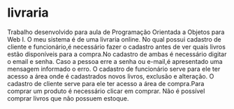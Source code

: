 # livraria
Trabalho desenvolvido para aula de Programação Orientada a Objetos para Web I.
O meu sistema é de uma livraria online.
No qual possui cadastro de cliente e funcionário,é necessário fazer o cadastro antes de ver quais livros estão disponíveis para a compra.No cadastro de ambas é necessário digitar o email e senha.
Caso a pessoa erre a senha ou e-mail,é apresentado uma mensagem informado o erro.
O cadastro de funcionário serve para ele ter acesso a área onde é cadastrados novos livros, exclusão e alteração.
O cadastro de cliente serve para ele ter acesso a área de compra.Para comprar um produto é necessário clicar em comprar.
Não é possível comprar livros que não possuem estoque.
